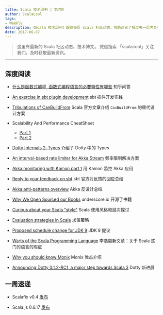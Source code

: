 ```yaml
---
title: Scala 技术周刊 | 第7期
author: ScalaCool
tags:
- Weekly
description: 《Scala 技术周刊》跟踪每周 Scala 社区动态，帮助读者了解过去一周内关于 Scala 发生的事情。
date: 2017-06-07
---
```


> 这里有最新的 Scala 社区动态、技术博文。
微信搜索 「scalacool」关注我们，及时获取最新资讯。

***

## 深度阅读

- [什么是函数式编程, 函数式编程语言的必要特性有哪些](https://www.zhihu.com/question/55350871)
  知乎问答

- [An exercise in sbt plugin development](https://engineering.tapad.com/an-exercise-in-complex-sbt-plugin-development-6b6f0238954d)
  sbt 插件开发实践

- [Tribulations of CanBuildFrom](http://www.scala-lang.org/blog/2017/05/30/tribulations-canbuildfrom.html)
  Scala 官方文章介绍 `CanBuildFrom` 的替代设计方案 

- Scalability And Performance CheatSheet
  - [Part 1](https://medium.com/@Tom1212121/scalability-and-performance-cheatsheet-c85ea896f66c)
  - [Part 2](https://medium.com/@Tom1212121/scalability-and-performance-split-your-data-4d001533ac6)

- [Dotty Internals 2: Types](https://twitter.com/darkdimius/status/867348626670055424)
  介绍了 Dotty 中的 Types

- [An interval-based rate limiter for Akka Stream](https://softwaremill.com/interval-based-rate-limiter/)
  频率限制解决方案

- [Akka monitoring with Kamon part 1](https://softwaremill.com/akka-monitoring-with-kamon-part-1/)
  用 Kamon 监控 Akka 应用


- [Reply to your feedback on sbt](https://contributors.scala-lang.org/t/reply-to-your-feedback-on-sbt/892)
  sbt 官方对反馈的回应总结

- [Akka anti-patterns overview](https://manuel.bernhardt.io/2017/05/29/akka-anti-patterns-overview/)
  Akka 反设计总结

- [Why We Open Sourced our Books](http://underscore.io/blog/posts/2017/05/29/why-we-open-sourced-our-books.html)
  underscore.io 开源了书籍

- [Curious about your Scala "style"](https://www.reddit.com/r/scala/comments/6eknxg/curious_about_your_scala_style/)
  Scala 使用风格和层次探讨

- [Evaluation strategies in Scala](http://www.cakesolutions.net/teamblogs/evaluation-strategies-in-scala)
  求值策略

- [Proposed schedule change for JDK 9](http://mail.openjdk.java.net/pipermail/jdk9-dev/2017-May/005864.html)
  JDK 9 提议

- [Warts of the Scala Programming Language](http://www.lihaoyi.com/post/WartsoftheScalaProgrammingLanguage.html)
  李浩毅新文章：关于 Scala 这门的语言的瑕疵

- [Why you should know Monix](https://blog.scalac.io/2017/06/01/why-should-you-care-about-monix.html)
  Monix 优点介绍

- [Announcing Dotty 0.1.2-RC1, a major step towards Scala 3](http://www.scala-lang.org/blog/2017/05/31/first-dotty-milestone-release.html)
  Dotty 新进展
  

## 一周速递

- Scalafix v0.4 [发布](https://scalacenter.github.io/scalafix/#0.4.0)

- Scala.js 0.6.17 [发布](https://www.scala-js.org/news/2017/06/04/announcing-scalajs-0.6.17/)

